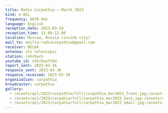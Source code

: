 ```yaml
---
title: Radio Carpathia — March 2023
kind: e-QSL
frequency: 9670 kHz
language: English
reception_date: 2023-03-19
reception_time: 11.00-12.00
location: Moscow, Russia (inside city)
mail_to: mailto:radiocarpathia@gmail.com
receiver: BELKA
antenna: its telescopic
station: rohrbach
youtube_id: V3hrKaxYS9U
report_sent: 2023-03-26
responce_sent: 2023-03-30
responce_received: 2023-03-30
organization: carpathia
broadcaster: carpathia
gallery:
  - /assets/qsl/2023/carpathia/full/carpathia_mar2023_front.jpg:/assets/qsl/2023/carpathia/small/carpathia_mar2023_front.jpg
  - /assets/qsl/2023/carpahia/full/carpathia_mar2023_back.jpg:/assets/qsl/2023/carpathia/small/carpathia_mar2023_back.jpg
  - /assets/qsl/2023/carpahia/full/carpathia_mar2023_email.jpg:/assets/qsl/2023/carpathia/small/carpathia_mar2023_email.jpg
---
```

